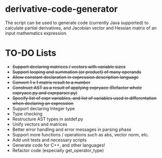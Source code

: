 derivative-code-generator
=========================

The script can be used to generate code (currently Java supported) to calculate partial derivatives, and Jacobian vector and Hessian matrix of an input mathematics expression.

TO-DO Lists
=========================
- ~~Support declaring matrices / vectors with variable sizes~~
- ~~Support looping and summation (or product) of many operands~~
- ~~Allow constant declaration in expression description language~~
- ~~Convert 1 x 1 matrix result to a number~~
- ~~Construct AST as a result of applying expryacc (Refactor whole expryacc.py and exprparser.py)~~
- ~~Specify list of expr variables, and list of variables used in differentation when declaring an expression~~
- Support declaring Integer type
- Type checking
- Restructure AST types in astdef.py
- Unify vectors and matrices
- Better error handling and error messages in parsing phase
- Support more functions / operations such as abs, vector norm, etc.
- Add unit tests and necessary scripts
- Generate code for C++, and other languages!
- Refactor code (especially get_operator_type)
